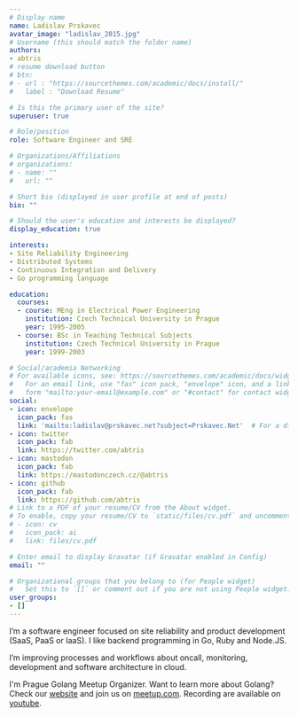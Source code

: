 ```yaml
---
# Display name
name: Ladislav Prskavec
avatar_image: "ladislav_2015.jpg"
# Username (this should match the folder name)
authors:
- abtris
# resume download button
# btn:
# - url : "https://sourcethemes.com/academic/docs/install/"
#   label : "Download Resume"

# Is this the primary user of the site?
superuser: true

# Role/position
role: Software Engineer and SRE

# Organizations/Affiliations
# organizations:
# - name: ""
#   url: ""

# Short bio (displayed in user profile at end of posts)
bio: ""

# Should the user's education and interests be displayed?
display_education: true

interests:
- Site Reliability Engineering
- Distributed Systems
- Continuous Integration and Delivery
- Go programming language

education:
  courses:
  - course: MEng in Electrical Power Engineering
    institution: Czech Technical University in Prague
    year: 1995-2005
  - course: BSc in Teaching Technical Subjects
    institution: Czech Technical University in Prague
    year: 1999-2003

# Social/academia Networking
# For available icons, see: https://sourcethemes.com/academic/docs/widgets/#icons
#   For an email link, use "fas" icon pack, "envelope" icon, and a link in the
#   form "mailto:your-email@example.com" or "#contact" for contact widget.
social:
- icon: envelope
  icon_pack: fas
  link: 'mailto:ladislav@prskavec.net?subject=Prskavec.Net'  # For a direct email link, use "mailto:test@example.org".
- icon: twitter
  icon_pack: fab
  link: https://twitter.com/abtris
- icon: mastodon
  icon_pack: fab
  link: https://mastodonczech.cz/@abtris
- icon: github
  icon_pack: fab
  link: https://github.com/abtris
# Link to a PDF of your resume/CV from the About widget.
# To enable, copy your resume/CV to `static/files/cv.pdf` and uncomment the lines below.
# - icon: cv
#   icon_pack: ai
#   link: files/cv.pdf

# Enter email to display Gravatar (if Gravatar enabled in Config)
email: ""

# Organizational groups that you belong to (for People widget)
#   Set this to `[]` or comment out if you are not using People widget.
user_groups:
- []
---
```


I’m a software engineer focused on site reliability and product development (SaaS, PaaS or IaaS). I like backend programming in Go, Ruby and Node.JS.

I’m improving processes and workflows about oncall, monitoring, development and software architecture in cloud.

I'm Prague Golang Meetup Organizer. Want to learn more about Golang? Check our [website](https://www.gomeetupprague.cz/) and join us on [meetup.com](https://www.meetup.com/prague-golang-meetup/). Recording are available on [youtube](https://www.youtube.com/@gomeetupprague).
